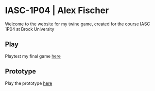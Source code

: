 # IASC-1P04 | Alex Fischer

Welcome to the website for my twine game, created for the course IASC 1P04 at Brock University

## Play

Playtest my final game [here](final_build/TheInsiders)

## Prototype

Play the prototype [here](prototype/TheInsidersPrototype)
